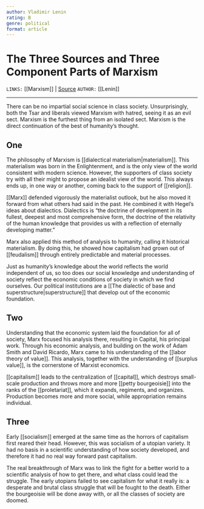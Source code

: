 ```yaml
---
author: Vladimir Lenin
rating: B 
genre: political
format: article
---
```

# The Three Sources and Three Component Parts of Marxism
`LINKS:` [[Marxism]] | [Source](https://www.marxists.org/archive/lenin/works/1913/mar/x01.htm)
`AUTHOR:`  [[Lenin]]

---
There can be no impartial social science in class society. Unsurprisingly, both the Tsar and liberals viewed Marxism with hatred, seeing it as an evil sect. Marxism is the furthest thing from an isolated sect. Marxism is the direct continuation of the best of humanity’s thought. 

## One
The philosophy of Marxism is [[dialectical materialism|materialism]]. This materialism was born in the Enlightenment, and is the only view of the world consistent with modern science. However, the supporters of class society try with all their might to propose an idealist view of the world. This always ends up, in one way or another, coming back to the support of [[religion]]. 

[[Marx]] defended vigorously the materialist outlook, but he also moved it forward from what others had said in the past. He combined it with Hegel’s ideas about dialectics. Dialectics is “the doctrine of development in its fullest, deepest and most comprehensive form, the doctrine of the relativity of the human knowledge that provides us with a reflection of eternally developing matter.” 

Marx also applied this method of analysis to humanity, calling it historical materialism. By doing this, he showed how capitalism had grown out of [[feudalism]] through entirely predictable and material processes. 

Just as humanity’s knowledge about the world reflects the world independent of us, so too does our social knowledge and understanding of society reflect the economic conditions of society in which we find ourselves. Our political institutions are a [[The dialectic of base and superstructure|superstructure]] that develop out of the economic foundation.

## Two
Understanding that the economic system laid the foundation for all of society, Marx focused his analysis there, resulting in Capital, his principal work. 
Through his economic analysis, and building on the work of Adam Smith and David Ricardo, Marx came to his understanding of the [[labor theory of value]]. 
This analysis, together with the understanding of [[surplus value]], is the cornerstone of Marxist economics. 

[[capitalism]] leads to the centralization of [[capital]], which destroys small-scale production and throws more and more [[petty bourgeoisie]] into the ranks of the [[proletariat]], which it expands, regiments, and organizes. Production becomes more and more social, while appropriation remains individual. 

## Three
Early [[socialism]] emerged at the same time as the horrors of capitalism first reared their head. However, this was socialism of a utopian variety. It had no basis in a scientific understanding of how society developed, and therefore it had no real way forward past capitalism. 

The real breakthrough of Marx was to link the fight for a better world to a scientific analysis of how to get there, and what class could lead the struggle. 
The early utopians failed to see capitalism for what it really is: a desperate and brutal class struggle that will be fought to the death. Either the bourgeoisie will be done away with, or all the classes of society are doomed. 
